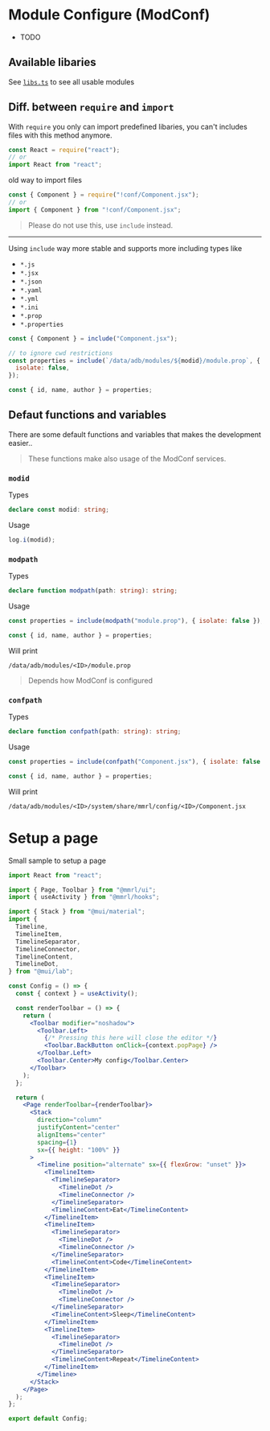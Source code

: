 # Module Configure (ModConf)

- TODO

## Available libaries

See [`libs.ts`](https://github.com/DerGoogler/MMRL/blob/master/Website/src/components/ConfigureView/libs.ts) to see all usable modules

## Diff. between `require` and `import`

With `require` you only can import predefined libaries, you can't includes files with this method anymore.

```js
const React = require("react");
// or
import React from "react";
```

old way to import files

```js
const { Component } = require("!conf/Component.jsx");
// or
import { Component } from "!conf/Component.jsx";
```

> Please do not use this, use `include` instead.

---

Using `include` way more stable and supports more including types like

- `*.js`
- `*.jsx`
- `*.json`
- `*.yaml`
- `*.yml`
- `*.ini`
- `*.prop`
- `*.properties`

```js
const { Component } = include("Component.jsx");

// to ignore cwd restrictions
const properties = include(`/data/adb/modules/${modid}/module.prop`, {
  isolate: false,
});

const { id, name, author } = properties;
```

## Defaut functions and variables

There are some default functions and variables that makes the development easier..

> These functions make also usage of the ModConf services.

### `modid`

Types

```ts
declare const modid: string;
```

Usage

```js
log.i(modid);
```

### `modpath`

Types

```ts
declare function modpath(path: string): string;
```

Usage

```js
const properties = include(modpath("module.prop"), { isolate: false });

const { id, name, author } = properties;
```

Will print

```
/data/adb/modules/<ID>/module.prop
```

> Depends how ModConf is configured

### `confpath`

Types

```ts
declare function confpath(path: string): string;
```

Usage

```js
const properties = include(confpath("Component.jsx"), { isolate: false });

const { id, name, author } = properties;
```

Will print

```
/data/adb/modules/<ID>/system/share/mmrl/config/<ID>/Component.jsx
```

# Setup a page

Small sample to setup a page

```jsx
import React from "react";

import { Page, Toolbar } from "@mmrl/ui";
import { useActivity } from "@mmrl/hooks";

import { Stack } from "@mui/material";
import {
  Timeline,
  TimelineItem,
  TimelineSeparator,
  TimelineConnector,
  TimelineContent,
  TimelineDot,
} from "@mui/lab";

const Config = () => {
  const { context } = useActivity();

  const renderToolbar = () => {
    return (
      <Toolbar modifier="noshadow">
        <Toolbar.Left>
          {/* Pressing this here will close the editor */}
          <Toolbar.BackButton onClick={context.popPage} />
        </Toolbar.Left>
        <Toolbar.Center>My config</Toolbar.Center>
      </Toolbar>
    );
  };

  return (
    <Page renderToolbar={renderToolbar}>
      <Stack
        direction="column"
        justifyContent="center"
        alignItems="center"
        spacing={1}
        sx={{ height: "100%" }}
      >
        <Timeline position="alternate" sx={{ flexGrow: "unset" }}>
          <TimelineItem>
            <TimelineSeparator>
              <TimelineDot />
              <TimelineConnector />
            </TimelineSeparator>
            <TimelineContent>Eat</TimelineContent>
          </TimelineItem>
          <TimelineItem>
            <TimelineSeparator>
              <TimelineDot />
              <TimelineConnector />
            </TimelineSeparator>
            <TimelineContent>Code</TimelineContent>
          </TimelineItem>
          <TimelineItem>
            <TimelineSeparator>
              <TimelineDot />
              <TimelineConnector />
            </TimelineSeparator>
            <TimelineContent>Sleep</TimelineContent>
          </TimelineItem>
          <TimelineItem>
            <TimelineSeparator>
              <TimelineDot />
            </TimelineSeparator>
            <TimelineContent>Repeat</TimelineContent>
          </TimelineItem>
        </Timeline>
      </Stack>
    </Page>
  );
};

export default Config;
```
